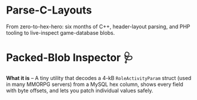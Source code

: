 # Parse-C-Layouts
From zero-to-hex-hero: six months of C++, header-layout parsing, and PHP tooling to live-inspect game-database blobs.

# Packed-Blob Inspector 🩺

**What it is** – A tiny utility that decodes a 4-kB
`RoleActivityParam` struct (used in many MMORPG servers) from a MySQL
hex column, shows every field with byte offsets, and lets you patch
individual values safely.
